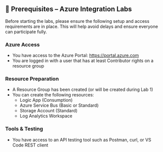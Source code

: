 ## 🧭 Prerequisites – Azure Integration Labs

Before starting the labs, please ensure the following setup and access requirements are in place. This will help avoid delays and ensure everyone can participate fully.

### Azure Access

- You have access to the Azure Portal: https://portal.azure.com  
- You are logged in with a user that has at least Contributor rights on a resource group

### Resource Preparation

- A Resource Group has been created (or will be created during Lab 1)
- You can create the following resources:
  - Logic App (Consumption)
  - Azure Service Bus (Basic or Standard)
  - Storage Account (Standard)
  - Log Analytics Workspace

### Tools & Testing

- You have access to an API testing tool such as Postman, curl, or VS Code REST client

